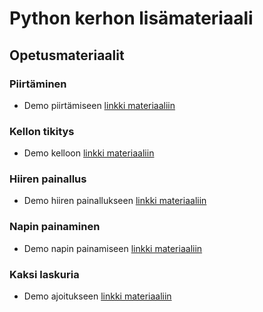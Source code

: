 # Python kerhon lisämateriaali

## Opetusmateriaalit

### Piirtäminen
- Demo piirtämiseen
[linkki materiaaliin](https://github.com/macabre-cs/python-kerhon-demot/blob/main/piirto.py)

### Kellon tikitys
- Demo kelloon
[linkki materiaaliin](https://github.com/macabre-cs/python-kerhon-demot/blob/main/aika.py)

### Hiiren painallus
- Demo hiiren painallukseen
[linkki materiaaliin](https://github.com/macabre-cs/python-kerhon-demot/blob/main/hiiri.py)

### Napin painaminen
- Demo napin painamiseen
[linkki materiaaliin](https://github.com/macabre-cs/python-kerhon-demot/blob/main/napin_painaminen.py)

### Kaksi laskuria
- Demo ajoitukseen [linkki materiaaliin](https://github.com/macabre-cs/python-kerhon-demot/blob/main/ajoitus.py)

